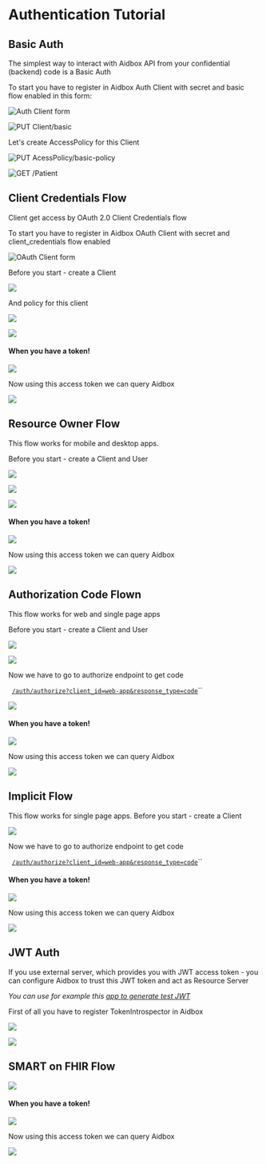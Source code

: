 # Authentication Tutorial

## Basic Auth

The simplest way to interact with Aidbox API from your confidential (backend) code is a Basic Auth

To start you have to register in Aidbox Auth Client with secret and basic flow enabled in this form:

![Auth Client form](<../../.gitbook/assets/image (79).png>)

![PUT Client/basic](<../../.gitbook/assets/image (72) (1).png>)

Let's create AccessPolicy for this Client

![PUT AcessPolicy/basic-policy](<../../.gitbook/assets/image (62).png>)

![GET /Patient](<../../.gitbook/assets/image (70).png>)

## Client Credentials Flow

Client get access by OAuth 2.0 Client Credentials flow

To start you have to register in Aidbox OAuth Client with secret and client_credentials flow enabled

![OAuth Client form](<../../.gitbook/assets/image (75).png>)

Before you start - create a Client

![](<../../.gitbook/assets/image (63).png>)

And policy for this client

![](<../../.gitbook/assets/image (67).png>)

![](<../../.gitbook/assets/image (76).png>)

#### When you have a token!

![](<../../.gitbook/assets/image (82).png>)

Now using this access token we can query Aidbox

![](<../../.gitbook/assets/image (86).png>)

## Resource Owner Flow

This flow works for mobile and desktop apps.

Before you start - create a Client and User

![](<../../.gitbook/assets/image (77).png>)

![](<../../.gitbook/assets/image (59).png>)

![](<../../.gitbook/assets/image (88).png>)

#### When you have a token!

![](<../../.gitbook/assets/image (68).png>)

Now using this access token we can query Aidbox

![](<../../.gitbook/assets/image (64).png>)

## Authorization Code Flown

This flow works for web and single page apps

Before you start - create a Client and User

![](<../../.gitbook/assets/image (61).png>)

![](<../../.gitbook/assets/image (60).png>)

Now we have to go to authorize endpoint to get code

` `[`/auth/authorize?client_id=web-app&response_type=code`](javascript:void\(0\))``

![](<../../.gitbook/assets/image (83).png>)

#### When you have a token!

![](<../../.gitbook/assets/image (68).png>)

Now using this access token we can query Aidbox

![](<../../.gitbook/assets/image (64).png>)

## Implicit Flow

This flow works for single page apps. Before you start - create a Client

![](<../../.gitbook/assets/image (84).png>)

Now we have to go to authorize endpoint to get code

` `[`/auth/authorize?client_id=web-app&response_type=code`](javascript:void\(0\))``

#### When you have a token!

![](<../../.gitbook/assets/image (68).png>)

Now using this access token we can query Aidbox

![](<../../.gitbook/assets/image (64).png>)

## JWT Auth

If you use external server, which provides you with JWT access token - you can configure Aidbox to trust this JWT token and act as Resource Server

 _You can use for example this _[_app to generate test JWT_](http://jwtbuilder.jamiekurtz.com)__

First of all you have to register TokenIntrospector in Aidbox

![](<../../.gitbook/assets/image (69).png>)

![](<../../.gitbook/assets/image (85).png>)

## SMART on FHIR Flow

![](<../../.gitbook/assets/image (78).png>)

#### When you have a token!

![](<../../.gitbook/assets/image (68).png>)

Now using this access token we can query Aidbox

![](<../../.gitbook/assets/image (64).png>)
